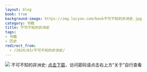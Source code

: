 ```yaml
---
layout: blog
book: true
background-image: https://img.locyoo.com/book不可不知的非洲史.jpg
category: 书籍
title: 不可不知的非洲史
tags:
- 书籍
- 历史
redirect_from:
  - /2024/03/不可不知的非洲史/
---
```

![](https://img.locyoo.com/book不可不知的非洲史.jpg)
不可不知的非洲史: <a name = "ref1" href="https://url18.ctfile.com/f/50983618-1041681802-17a1b4?p=3619">点击下载</a>，访问密码请点击右上方“关于”自行查看